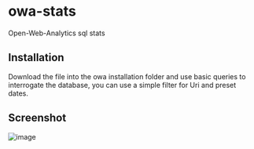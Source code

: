 # owa-stats
Open-Web-Analytics sql stats

## Installation
Download the file into the owa installation folder and use basic queries to interrogate the database, you can use a simple filter for Uri and preset dates.

## Screenshot
![image](https://user-images.githubusercontent.com/25363918/228847623-a49df286-6993-4928-b56a-c8b8b7849231.png)

